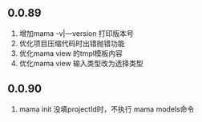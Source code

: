 ## 0.0.89
1. 增加mama -v|—version 打印版本号
2. 优化项目压缩代码时出错抛错功能
3. 优化mama view 的tmpl模板内容
4. 优化mama view 输入类型改为选择类型

## 0.0.90
1. mama init 没填projectId时，不执行 mama models命令